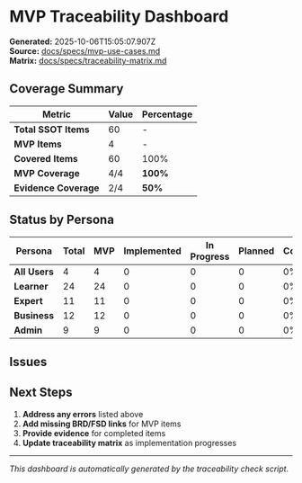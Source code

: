 # MVP Traceability Dashboard

**Generated:** 2025-10-06T15:05:07.907Z  
**Source:** [docs/specs/mvp-use-cases.md](specs/mvp-use-cases.md)  
**Matrix:** [docs/specs/traceability-matrix.md](specs/traceability-matrix.md)

## Coverage Summary

| Metric | Value | Percentage |
|--------|-------|------------|
| **Total SSOT Items** | 60 | - |
| **MVP Items** | 4 | - |
| **Covered Items** | 60 | 100% |
| **MVP Coverage** | 4/4 | **100%** |
| **Evidence Coverage** | 2/4 | **50%** |

## Status by Persona

| Persona | Total | MVP | Implemented | In Progress | Planned | Coverage |
|---------|-------|-----|-------------|-------------|---------|----------|
| **All Users** | 4 | 4 | 0 | 0 | 0 | 0% |
| **Learner** | 24 | 24 | 0 | 0 | 0 | 0% |
| **Expert** | 11 | 11 | 0 | 0 | 0 | 0% |
| **Business** | 12 | 12 | 0 | 0 | 0 | 0% |
| **Admin** | 9 | 9 | 0 | 0 | 0 | 0% |

## Issues






## Next Steps

1. **Address any errors** listed above
2. **Add missing BRD/FSD links** for MVP items
3. **Provide evidence** for completed items
4. **Update traceability matrix** as implementation progresses

---

*This dashboard is automatically generated by the traceability check script.*
